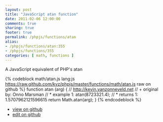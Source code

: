 ```yaml
---
layout: post
title: "JavaScript atan function"
date: 2011-02-06 12:00:00
comments: true
sharing: true
footer: true
permalink: /phpjs/functions/atan
alias:
- /phpjs/functions/atan:355
- /phpjs/functions/355
categories: [ math, functions ]
---
```

A JavaScript equivalent of PHP's atan
<!-- more -->
{% codeblock math/atan.js lang:js https://raw.github.com/kvz/phpjs/master/functions/math/atan.js raw on github %}
function atan (arg) {
    // http://kevin.vanzonneveld.net
    // +   original by: Onno Marsman
    // *     example 1: atan(8723321.4);
    // *     returns 1: 1.5707962121596615
    return Math.atan(arg);
}
{% endcodeblock %}
<ul>
 <li><a href="https://github.com/kvz/phpjs/blob/master/functions/math/atan.js">view on github</a></li>
 <li><a href="https://github.com/kvz/phpjs/edit/master/functions/math/atan.js">edit on github</a></li>
</ul>
